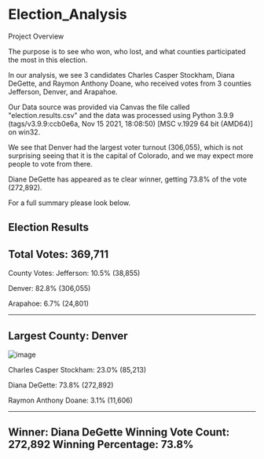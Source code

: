# Election_Analysis



Project Overview

The purpose is to see who won, who lost, and what counties participated the most in this election.

In our analysis, we see 3 candidates Charles Casper Stockham, Diana DeGette, and Raymon Anthony Doane, who received votes from 3 counties Jefferson, Denver, and Arapahoe.

Our Data source was provided via Canvas the file called "election.results.csv" and the data was processed using Python 3.9.9 (tags/v3.9.9:ccb0e6a, Nov 15 2021, 18:08:50) [MSC v.1929 64 bit (AMD64)] on win32.

We see that Denver had the largest voter turnout (306,055), which is not surprising seeing that it is the capital of Colorado, and we may expect more people to vote from there. 

Diane DeGette has appeared as te clear winner, getting 73.8% of the vote (272,892).

For a full summary please look below.

Election Results
-------------------------
Total Votes: 369,711
-------------------------

County Votes:
Jefferson: 10.5% (38,855)

Denver: 82.8% (306,055)

Arapahoe: 6.7% (24,801)

--------------------
Largest County: Denver
------------------





![image](https://user-images.githubusercontent.com/68198233/181083001-6dcd88ca-4983-49f4-b6c0-ed93c2d5e875.png)

Charles Casper Stockham: 23.0% (85,213)

Diana DeGette: 73.8% (272,892)

Raymon Anthony Doane: 3.1% (11,606)

-------------------------
Winner: Diana DeGette
Winning Vote Count: 272,892
Winning Percentage: 73.8%
-------------------------
